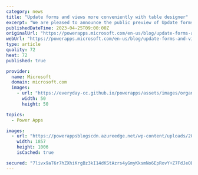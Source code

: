 ```yaml
---
category: news
title: "Update forms and views more conveniently with table designer"
excerpt: "We are pleased to announce the public preview of Update forms and views feature in table designer. With this new experience, makers can now add columns to their forms and views on the fly, instead of navigating away from their table to update their forms and views manually. This also means when working"
publishedDateTime: 2023-04-25T09:00:00Z
originalUrl: "https://powerapps.microsoft.com/en-us/blog/update-forms-and-views-more-conveniently-with-table-designer/"
webUrl: "https://powerapps.microsoft.com/en-us/blog/update-forms-and-views-more-conveniently-with-table-designer/"
type: article
quality: 72
heat: 72
published: true

provider:
  name: Microsoft
  domain: microsoft.com
  images:
    - url: "https://everyday-cc.github.io/powerapps/assets/images/organizations/microsoft.com-50x50.jpg"
      width: 50
      height: 50

topics:
  - Power Apps

images:
  - url: "https://powerappsblogscdn.azureedge.net/wp-content/uploads/2023/04/Update-forms-and-views-option-247-1.png"
    width: 1857
    height: 1006
    isCached: true

secured: "7livx9aT6r7hZXhiKrgBz3kI14dKStAzrs4yGmyKksmNo6EpRovY+Z7FdJeOE2LGYLzjPzdf31QQPf5XqGdeNr6W8c+zLf2JX4cqs/Gs5Oc6oEffN13fO9GWjgTD5ZrOOf/LfVx9KZr915UwEMhPAqJBICeBtmCBxh+yBkzrA5Bb/Q0AOXh4sZiaKD9B0sM/sce+2e+wUrlKyMY0dG/5aW19jcghiblmEiLZoGrNWHfMGRRI3CDe7E1OfG4v3LXJkt2AGTxUlD2xfCnz/+JpcDJoCc3t7dcmOyuwaM3FUJckECd38PlseX8EsDqFkqF33nptMvHRQm7kHWRKLAD5AuGeAj4Y8G7eqzZUki6q0Bg=;ud2bHkmXmnWkUwCh3aS3tg=="
---
```


